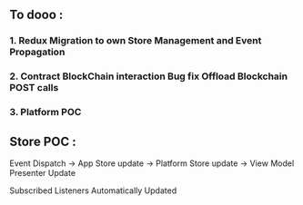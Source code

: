 ## To dooo :

### 1. Redux Migration to own Store Management and Event Propagation 
### 2. Contract BlockChain interaction Bug fix Offload Blockchain POST calls 
### 3. Platform POC



## Store POC : 

   Event Dispatch -> App Store update -> Platform Store update -> View Model Presenter Update 

   Subscribed Listeners Automatically Updated  
